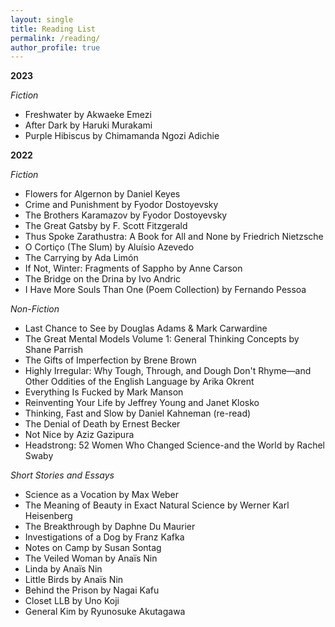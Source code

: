 ```yaml
---
layout: single
title: Reading List
permalink: /reading/
author_profile: true
---
```


**2023**

*Fiction*

- Freshwater by Akwaeke Emezi
- After Dark by Haruki Murakami
- Purple Hibiscus by Chimamanda Ngozi Adichie

**2022**

*Fiction*

- Flowers for Algernon by Daniel Keyes
- Crime and Punishment by Fyodor Dostoyevsky
- The Brothers Karamazov by Fyodor Dostoyevsky
- The Great Gatsby by F. Scott Fitzgerald
- Thus Spoke Zarathustra: A Book for All and None by Friedrich Nietzsche
- O Cortiço (The Slum) by Aluísio Azevedo
- The Carrying by Ada Limón
- If Not, Winter: Fragments of Sappho by Anne Carson
- The Bridge on the Drina by Ivo Andric
- I Have More Souls Than One (Poem Collection) by Fernando Pessoa

*Non-Fiction*

- Last Chance to See by Douglas Adams & Mark Carwardine
- The Great Mental Models Volume 1: General Thinking Concepts by Shane Parrish
- The Gifts of Imperfection by Brene Brown
- Highly Irregular: Why Tough, Through, and Dough Don't Rhyme—and Other Oddities of the English Language by Arika Okrent
- Everything Is Fucked by Mark Manson
- Reinventing Your Life by Jeffrey Young and Janet Klosko
- Thinking, Fast and Slow by Daniel Kahneman (re-read)
- The Denial of Death by Ernest Becker
- Not Nice by Aziz Gazipura
- Headstrong: 52 Women Who Changed Science-and the World by Rachel Swaby

*Short Stories and Essays*

- Science as a Vocation by Max Weber
- The Meaning of Beauty in Exact Natural Science by Werner Karl Heisenberg
- The Breakthrough by Daphne Du Maurier
- Investigations of a Dog by Franz Kafka
- Notes on Camp by Susan Sontag
- The Veiled Woman by Anaïs Nin
- Linda by Anaïs Nin
- Little Birds by Anaïs Nin
- Behind the Prison by Nagai Kafu
- Closet LLB by Uno Koji
- General Kim by Ryunosuke Akutagawa
